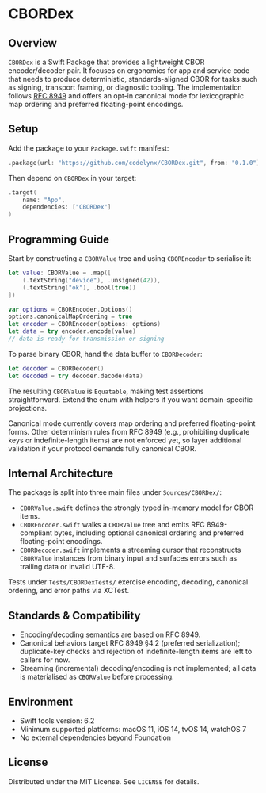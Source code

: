 # CBORDex

## Overview
`CBORDex` is a Swift Package that provides a lightweight CBOR encoder/decoder pair. It focuses on ergonomics for app and service code that needs to produce deterministic, standards-aligned CBOR for tasks such as signing, transport framing, or diagnostic tooling. The implementation follows [RFC 8949](https://www.rfc-editor.org/rfc/rfc8949) and offers an opt-in canonical mode for lexicographic map ordering and preferred floating-point encodings.

## Setup
Add the package to your `Package.swift` manifest:

```swift
.package(url: "https://github.com/codelynx/CBORDex.git", from: "0.1.0")
```

Then depend on `CBORDex` in your target:

```swift
.target(
    name: "App",
    dependencies: ["CBORDex"]
)
```

## Programming Guide
Start by constructing a `CBORValue` tree and using `CBOREncoder` to serialise it:

```swift
let value: CBORValue = .map([
    (.textString("device"), .unsigned(42)),
    (.textString("ok"), .bool(true))
])

var options = CBOREncoder.Options()
options.canonicalMapOrdering = true
let encoder = CBOREncoder(options: options)
let data = try encoder.encode(value)
// data is ready for transmission or signing
```

To parse binary CBOR, hand the data buffer to `CBORDecoder`:

```swift
let decoder = CBORDecoder()
let decoded = try decoder.decode(data)
```

The resulting `CBORValue` is `Equatable`, making test assertions straightforward. Extend the enum with helpers if you want domain-specific projections.

Canonical mode currently covers map ordering and preferred floating-point forms. Other determinism rules from RFC 8949 (e.g., prohibiting duplicate keys or indefinite-length items) are not enforced yet, so layer additional validation if your protocol demands fully canonical CBOR.

## Internal Architecture
The package is split into three main files under `Sources/CBORDex/`:

- `CBORValue.swift` defines the strongly typed in-memory model for CBOR items.
- `CBOREncoder.swift` walks a `CBORValue` tree and emits RFC 8949-compliant bytes, including optional canonical ordering and preferred floating-point encodings.
- `CBORDecoder.swift` implements a streaming cursor that reconstructs `CBORValue` instances from binary input and surfaces errors such as trailing data or invalid UTF-8.

Tests under `Tests/CBORDexTests/` exercise encoding, decoding, canonical ordering, and error paths via XCTest.

## Standards & Compatibility
- Encoding/decoding semantics are based on RFC 8949.
- Canonical behaviors target RFC 8949 §4.2 (preferred serialization); duplicate-key checks and rejection of indefinite-length items are left to callers for now.
- Streaming (incremental) decoding/encoding is not implemented; all data is materialised as `CBORValue` before processing.

## Environment
- Swift tools version: 6.2
- Minimum supported platforms: macOS 11, iOS 14, tvOS 14, watchOS 7
- No external dependencies beyond Foundation

## License
Distributed under the MIT License. See `LICENSE` for details.

